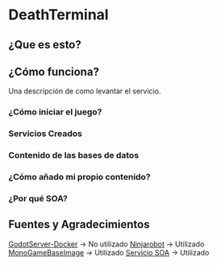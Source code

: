 # DeathTerminal
 
## ¿Que es esto?

## ¿Cómo funciona?

Una descripción de como levantar el servicio.
### ¿Cómo iniciar el juego?

### Servicios Creados


### Contenido de las bases de datos


### ¿Cómo añado mi propio contenido?


### ¿Por qué SOA?


## Fuentes y Agradecimientos

[GodotServer-Docker](https://github.com/GodotNuts/GodotServer-Docker) -> No utilizado
[Ninjarobot](https://github.com/ninjarobot/mono-in-docker) -> Utilizado
[MonoGameBaseImage](https://github.com/mikescandy/MonoGameBaseImage/blob/main/Dockerfile) -> Utilizado
[Servicio SOA](https://github.com/nicobrch/arqui-sw)  -> Utilizado
